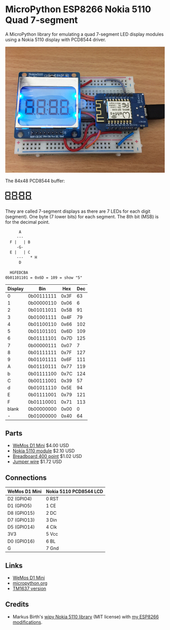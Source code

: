 # MicroPython ESP8266 Nokia 5110 Quad 7-segment

A MicroPython library for emulating a quad 7-segment LED display modules using a Nokia 5110 display with PCD8544 driver.

![demo](docs/demo.jpg)

The 84x48 PCD8544 buffer:

![demo](docs/7seg-84x48.png)

They are called 7-segment displays as there are 7 LEDs for each digit (segment).
One byte (7 lower bits) for each segment. The 8th bit (MSB) is for the decimal point.

```
      A
     ---
  F |   | B
     -G-
  E |   | C
     ---   * H
      D

  HGFEDCBA
0b01101101 = 0x6D = 109 = show "5"
```

Display | Bin        | Hex  | Dec
------- | ---------- | ---- | ---
0       | 0b00111111 | 0x3F | 63
1       | 0b00000110 | 0x06 | 6
2       | 0b01011011 | 0x5B | 91
3       | 0b01001111 | 0x4F | 79
4       | 0b01100110 | 0x66 | 102
5       | 0b01101101 | 0x6D | 109
6       | 0b01111101 | 0x7D | 125
7       | 0b00000111 | 0x07 | 7
8       | 0b01111111 | 0x7F | 127
9       | 0b01101111 | 0x6F | 111
A       | 0b01110111 | 0x77 | 119
b       | 0b01111100 | 0x7C | 124
C       | 0b00111001 | 0x39 | 57
d       | 0b01011110 | 0x5E | 94
E       | 0b01111001 | 0x79 | 121
F       | 0b01110001 | 0x71 | 113
blank   | 0b00000000 | 0x00 | 0
\-       | 0b01000000 | 0x40 | 64

## Parts

* [WeMos D1 Mini](http://www.aliexpress.com/store/product/D1-mini-Mini-NodeMcu-4M-bytes-Lua-WIFI-Internet-of-Things-development-board-based-ESP8266/1331105_32529101036.html) $4.00 USD
* [Nokia 5110 module](http://www.aliexpress.com/item/1pc-Lowest-Price-84-48-84x84-LCD-Module-White-backlight-adapter-PCB-for-Nokia-5110-Newest/32401396134.html) $2.10 USD
* [Breadboard 400 point](http://www.aliexpress.com/item/Quality-mini-bread-board-breadboard-8-5CM-x-5-5CM-400-holes/32347239015.html) $1.02 USD
* [Jumper wire](http://www.aliexpress.com/item/Free-Shipping-140pcs-in-one-package-convenient-New-Solderless-Flexible-Breadboard-Jumper-wires-Cables-HOT-Sale/2044172287.html) $1.72 USD

## Connections

WeMos D1 Mini | Nokia 5110 PCD8544 LCD
------------- | ---------------
D2 (GPIO4)    | 0 RST
D1 (GPIO5)    | 1 CE
D8 (GPIO15)   | 2 DC
D7 (GPIO13)   | 3 Din
D5 (GPIO14)   | 4 Clk
3V3           | 5 Vcc
D0 (GPIO16)   | 6 BL
G             | 7 Gnd

## Links

* [WeMos D1 Mini](http://www.wemos.cc/Products/d1_mini.html)
* [micropython.org](http://micropython.org)
* [TM1637 version](https://github.com/mcauser/micropython-tm1637)

## Credits

* Markus Birth's [wipy Nokia 5110 library](https://github.com/mbirth/wipy-upcd8544) (MIT license) with [my ESP8266 modifications](https://github.com/mbirth/wipy-upcd8544/issues/1).
